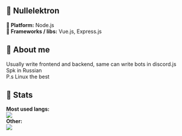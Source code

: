 ## 🐧 Nullelektron <br>
**🔧 Platform:** Node.js <br>
**📁 Frameworks / libs:** Vue.js, Express.js <br>

## 🐧 About me
Usually write frontend and backend, same can write bots in discord.js <br>
Spk in Russian <br>
P.s Linux the best

## 🐧 Stats

**Most used langs:** <br>
![](https://github-readme-stats.vercel.app/api/top-langs/?username=Nullelektron&hide=html&theme=buefy&layout=compact)
<br>
**Other:**<br>
![](https://github-readme-stats.vercel.app/api?username=Nullelektron&show_icons=true&theme=buefy&locale=ru)
<br>
